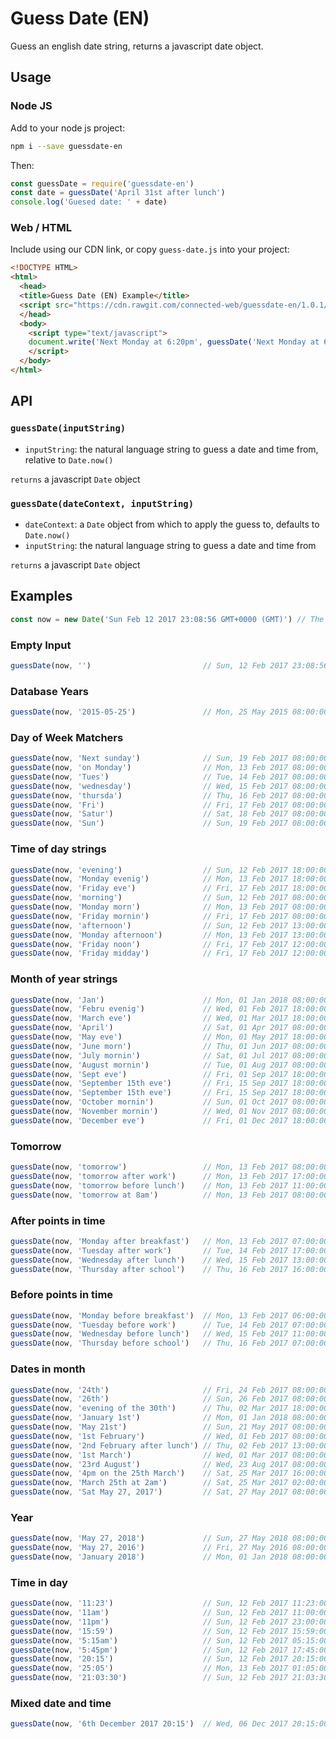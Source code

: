 # Guess Date (EN)

Guess an english date string, returns a javascript date object.

## Usage

### Node JS

Add to your node js project:
```sh
npm i --save guessdate-en
```

Then:
```js
const guessDate = require('guessdate-en')
const date = guessDate('April 31st after lunch')
console.log('Guesed date: ' + date)
```

### Web / HTML

Include using our CDN link, or copy `guess-date.js` into your project:
```html
<!DOCTYPE HTML>
<html>
  <head>
  <title>Guess Date (EN) Example</title>
  <script src="https://cdn.rawgit.com/connected-web/guessdate-en/1.0.1/src/guess-date.js" type="text/javascript"></script>
  </head>
  <body>
    <script type="text/javascript">
    document.write('Next Monday at 6:20pm', guessDate('Next Monday at 6:20pm'))
    </script>
  </body>
</html>
```

## API

### `guessDate(inputString)`

- `inputString`: the natural language string to guess a date and time from, relative to `Date.now()`

`returns` a javascript `Date` object

### `guessDate(dateContext, inputString)`

- `dateContext`: a `Date` object from which to apply the guess to, defaults to `Date.now()`
- `inputString`: the natural language string to guess a date and time from

`returns` a javascript `Date` object

## Examples

```js
const now = new Date('Sun Feb 12 2017 23:08:56 GMT+0000 (GMT)') // The following tests assume this as the reference date
```

### Empty Input

```js
guessDate(now, '')                         // Sun, 12 Feb 2017 23:08:56 GMT
```

### Database Years

```js
guessDate(now, '2015-05-25')               // Mon, 25 May 2015 08:00:00 GMT
```

### Day of Week Matchers

```js
guessDate(now, 'Next sunday')              // Sun, 19 Feb 2017 08:00:00 GMT
guessDate(now, 'on Monday')                // Mon, 13 Feb 2017 08:00:00 GMT
guessDate(now, 'Tues')                     // Tue, 14 Feb 2017 08:00:00 GMT
guessDate(now, 'wednesday')                // Wed, 15 Feb 2017 08:00:00 GMT
guessDate(now, 'thursda')                  // Thu, 16 Feb 2017 08:00:00 GMT
guessDate(now, 'Fri')                      // Fri, 17 Feb 2017 08:00:00 GMT
guessDate(now, 'Satur')                    // Sat, 18 Feb 2017 08:00:00 GMT
guessDate(now, 'Sun')                      // Sun, 19 Feb 2017 08:00:00 GMT
```

### Time of day strings

```js
guessDate(now, 'evening')                  // Sun, 12 Feb 2017 18:00:00 GMT
guessDate(now, 'Monday evenig')            // Mon, 13 Feb 2017 18:00:00 GMT
guessDate(now, 'Friday eve')               // Fri, 17 Feb 2017 18:00:00 GMT
guessDate(now, 'morning')                  // Sun, 12 Feb 2017 08:00:00 GMT
guessDate(now, 'Monday morn')              // Mon, 13 Feb 2017 08:00:00 GMT
guessDate(now, 'Friday mornin')            // Fri, 17 Feb 2017 08:00:00 GMT
guessDate(now, 'afternoon')                // Sun, 12 Feb 2017 13:00:00 GMT
guessDate(now, 'Monday afternoon')         // Mon, 13 Feb 2017 13:00:00 GMT
guessDate(now, 'Friday noon')              // Fri, 17 Feb 2017 12:00:00 GMT
guessDate(now, 'Friday midday')            // Fri, 17 Feb 2017 12:00:00 GMT
```

### Month of year strings

```js
guessDate(now, 'Jan')                      // Mon, 01 Jan 2018 08:00:00 GMT
guessDate(now, 'Febru evenig')             // Wed, 01 Feb 2017 18:00:00 GMT
guessDate(now, 'March eve')                // Wed, 01 Mar 2017 18:00:00 GMT
guessDate(now, 'April')                    // Sat, 01 Apr 2017 08:00:00 GMT
guessDate(now, 'May eve')                  // Mon, 01 May 2017 18:00:00 GMT
guessDate(now, 'June morn')                // Thu, 01 Jun 2017 08:00:00 GMT
guessDate(now, 'July mornin')              // Sat, 01 Jul 2017 08:00:00 GMT
guessDate(now, 'August mornin')            // Tue, 01 Aug 2017 08:00:00 GMT
guessDate(now, 'Sept eve')                 // Fri, 01 Sep 2017 18:00:00 GMT
guessDate(now, 'September 15th eve')       // Fri, 15 Sep 2017 18:00:00 GMT
guessDate(now, 'September 15th eve')       // Fri, 15 Sep 2017 18:00:00 GMT
guessDate(now, 'October mornin')           // Sun, 01 Oct 2017 08:00:00 GMT
guessDate(now, 'November mornin')          // Wed, 01 Nov 2017 08:00:00 GMT
guessDate(now, 'December eve')             // Fri, 01 Dec 2017 18:00:00 GMT
```

### Tomorrow

```js
guessDate(now, 'tomorrow')                 // Mon, 13 Feb 2017 08:00:00 GMT
guessDate(now, 'tomorrow after work')      // Mon, 13 Feb 2017 17:00:00 GMT
guessDate(now, 'tomorrow before lunch')    // Mon, 13 Feb 2017 11:00:00 GMT
guessDate(now, 'tomorrow at 8am')          // Mon, 13 Feb 2017 08:00:00 GMT
```

### After points in time

```js
guessDate(now, 'Monday after breakfast')   // Mon, 13 Feb 2017 07:00:00 GMT
guessDate(now, 'Tuesday after work')       // Tue, 14 Feb 2017 17:00:00 GMT
guessDate(now, 'Wednesday after lunch')    // Wed, 15 Feb 2017 13:00:00 GMT
guessDate(now, 'Thursday after school')    // Thu, 16 Feb 2017 16:00:00 GMT
```

### Before points in time

```js
guessDate(now, 'Monday before breakfast')  // Mon, 13 Feb 2017 06:00:00 GMT
guessDate(now, 'Tuesday before work')      // Tue, 14 Feb 2017 07:00:00 GMT
guessDate(now, 'Wednesday before lunch')   // Wed, 15 Feb 2017 11:00:00 GMT
guessDate(now, 'Thursday before school')   // Thu, 16 Feb 2017 07:00:00 GMT
```

### Dates in month

```js
guessDate(now, '24th')                     // Fri, 24 Feb 2017 08:00:00 GMT
guessDate(now, '26th')                     // Sun, 26 Feb 2017 08:00:00 GMT
guessDate(now, 'evening of the 30th')      // Thu, 02 Mar 2017 18:00:00 GMT
guessDate(now, 'January 1st')              // Mon, 01 Jan 2018 08:00:00 GMT
guessDate(now, 'May 21st')                 // Sun, 21 May 2017 08:00:00 GMT
guessDate(now, '1st February')             // Wed, 01 Feb 2017 08:00:00 GMT
guessDate(now, '2nd February after lunch') // Thu, 02 Feb 2017 13:00:00 GMT
guessDate(now, '1st March')                // Wed, 01 Mar 2017 08:00:00 GMT
guessDate(now, '23rd August')              // Wed, 23 Aug 2017 08:00:00 GMT
guessDate(now, '4pm on the 25th March')    // Sat, 25 Mar 2017 16:00:00 GMT
guessDate(now, 'March 25th at 2am')        // Sat, 25 Mar 2017 02:00:00 GMT
guessDate(now, 'Sat May 27, 2017')         // Sat, 27 May 2017 08:00:00 GMT
```

### Year

```js
guessDate(now, 'May 27, 2018')             // Sun, 27 May 2018 08:00:00 GMT
guessDate(now, 'May 27, 2016')             // Fri, 27 May 2016 08:00:00 GMT
guessDate(now, 'January 2018')             // Mon, 01 Jan 2018 08:00:00 GMT
```

### Time in day

```js
guessDate(now, '11:23')                    // Sun, 12 Feb 2017 11:23:00 GMT
guessDate(now, '11am')                     // Sun, 12 Feb 2017 11:00:00 GMT
guessDate(now, '11pm')                     // Sun, 12 Feb 2017 23:00:00 GMT
guessDate(now, '15:59')                    // Sun, 12 Feb 2017 15:59:00 GMT
guessDate(now, '5:15am')                   // Sun, 12 Feb 2017 05:15:00 GMT
guessDate(now, '5:45pm')                   // Sun, 12 Feb 2017 17:45:00 GMT
guessDate(now, '20:15')                    // Sun, 12 Feb 2017 20:15:00 GMT
guessDate(now, '25:05')                    // Mon, 13 Feb 2017 01:05:00 GMT
guessDate(now, '21:03:30')                 // Sun, 12 Feb 2017 21:03:30 GMT
```

### Mixed date and time

```js
guessDate(now, '6th December 2017 20:15')  // Wed, 06 Dec 2017 20:15:00 GMT
```
